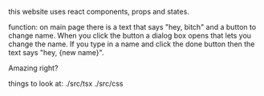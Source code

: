 this website uses react components, props and states.

function:
on main page there is a text that says "hey, bitch" and a button to change name. When you click the button a dialog box opens that lets you change the name. If you type in a name and click the done button then the text says "hey, {new name}".

Amazing right?

things to look at:
./src/tsx
./src/css
